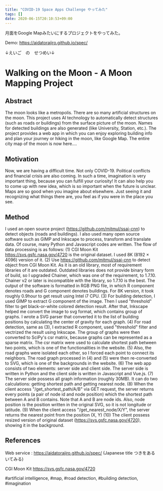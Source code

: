 ```yaml
---
title: "COVID-19 Space Apps Challenge やってみた"
tags: []
date: 2020-06-15T20:10:53+09:00
---
```


月面をGoogle Mapみたいにするプロジェクトをやってみた。

Demo: <https://aidatorajiro.github.io/spec/>

↓えいご　の　せつめい↓

# Walking on the Moon - A Moon Mapping Project

## Abstract

The moon looks like a metropolis. There are so many artificial structures on the moon. This project uses AI technology to automatically detect structures (such as roads or buildings) from the surface picture of the moon. Names for detected buildings are also generated (like University, Station, etc.). The project provides a web app in which you can enjoy exploring building info and plan your journey or hiking in the moon, like Google Map. The entire city map of the moon is now here....

## Motivation

Now, we are having a difficult time. Not only COVID-19. Political conflicts and financial crisis are also coming. In such a time, imagination is very important thing, because you can fulfill your curiosity! It can also help you to come up with new idea, which is so important when the future is unclear. Maps are so good when you imagine about elsewhere. Just seeing it and recognizing what things there are, you feel as if you were in the place you see.

## Method

I used an open source project (https://github.com/mitmul/ssai-cnn) to detect objects (roads and buildings). I also used many open source software such as GIMP and Inkscape to process, transform and translate data. Of course, many Python and Javascript codes are written.
The flow of data processing is as follows:
(1) CGI Moon Kit https://svs.gsfc.nasa.gov/4720 is the original dataset. I used 8K (8192 × 4096) version of it.
(2) Use https://github.com/mitmul/ssai-cnn to detect object from CGI Moon Kit. As it is an old library, most of requirement libraries of it are outdated. Outdated libraries does not provide binary form of build, so I upgraded Chainer, which was one of the requirement, to 1.7.10. Chainer v2 or later is incompatible with the library, so 1.7.10 is the best. The output of the software is formatted in RGB PNG file, in which R component denotes roads and G component denotes buildings. For 8K version, it took roughly 0.9hour to get result using Intel i7 CPU.
(3) For building detection, I used GIMP to extract G component of the image. Then I used "threshold" filter to get black-or-white colored detection result. After that, Inkscape helped me convert the image to svg format, which contains group of graphs. I wrote a SVG parser that converted it to the list of building positions by calculating the center of gravity for each graph.
(4) For road detection, same as (3), I extracted R component, used "threshold" filter and vectrized the result using Inkscape. The group of graphs were then converted to SciPy's csr matrix, because graphs can be represented as a sparse matrix. The csr matrix were used to calculate shortest path between two points, which is one of the functionalities in the website.
(5) Also, the road graphs were isolated each other, so I forced each point to connect its neighbors. The road graph processed in (4) and (5) were then re-converted to SVG, which is one of the backgrounds in the website.
(6) The web app consists of two elements: server side and client side. The server side is written in Python and the client side is written in Javascript and Vue.js.
(7) The server side possess all graph information (roughly 30MB). It can do two calculations: getting shortest path and getting nearest node.
(8) When the client access "/get_shortest_path/A/B" via GET request, the server returns every points (a pair of node id and node position) which the shortest path between A and B contains. Note that A and B are node ids. Also, node position is the position written in the original SVG, so it is not longitude or latitude.
(9) When the client access "/get_nearest_node/X/Y", the server returns the nearest point from the position (X, Y)
(10) The client possess resized version of original dataset (https://svs.gsfc.nasa.gov/4720), showing it in the background.

## References

Web service : https://aidatorajiro.github.io/spec/ (Japanese title つきをあるいてみる)

CGI Moon Kit https://svs.gsfc.nasa.gov/4720

#artificial intelligence, #map, #road detection, #building detection, #imagination
